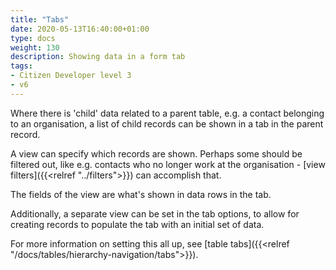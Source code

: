 ```yaml
---
title: "Tabs"
date: 2020-05-13T16:40:00+01:00
type: docs
weight: 130
description: Showing data in a form tab
tags:
- Citizen Developer level 3
- v6
---
```

Where there is 'child' data related to a parent table, e.g. a contact belonging to an organisation, a list of child records can be shown in a tab in the parent record. 

A view can specify which records are shown. Perhaps some should be filtered out, like e.g. contacts who no longer work at the organisation - [view filters]({{<relref "../filters">}}) can accomplish that.

The fields of the view are what's shown in data rows in the tab.

Additionally, a separate view can be set in the tab options, to allow for creating records to populate the tab with an initial set of data.

For more information on setting this all up, see [table tabs]({{<relref "/docs/tables/hierarchy-navigation/tabs">}}).
